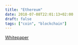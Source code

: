 ```yaml
---
title: "Ethereum"
date: 2018-07-08T22:01:13+02:00
draft: false
tags: ["coin", "blockchain"]
---
```


[Whitepaper](https://github.com/ethereum/wiki/wiki/White-Paper)
